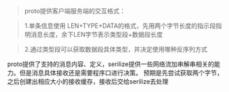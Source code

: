>proto提供客户端服务端的交互格式：

> 1.单条信息使用 LEN+TYPE+DATA的格式，先用两个字节长度的指示段指明消息长度，余下LEN字节表示类型段+数据段长度

> 2.通过类型段可以获取数据段具体类型，并决定使用哪种反序列方式

proto提供了支持的消息内容、定义，serilize提供一些网络流加串解串相关的能力。但是消息具体接收还是需要程序口进行决策。
预期是先尝试获取两个字节，之后创建出相应大小的接收缓存，接收后交给serilize去处理
